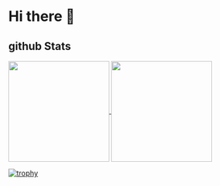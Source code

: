 # Hi there 👋

## github Stats

<a href="https://github.com/tkr53/github-readme-stats">
  <img height=200 align="center" src="https://github-readme-stats.vercel.app/api?username=tkr53&theme=dracula" />
</a>
<a href="https://github.com/tkr53/convoychat">
  <img height=200 align="center" src="https://github-readme-stats.vercel.app/api/top-langs?username=tkr53&layout=compact&langs_count=8&card_width=320&theme=dracula" />
</a>

[![trophy](https://github-profile-trophy.vercel.app/?username=tkr53&theme=dracula)](https://github.com/ryo-ma/github-profile-trophy)
